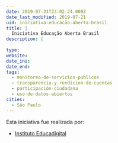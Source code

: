 ```yaml
---
date: 2019-07-21T23:02:24.000Z
date_last_modified: 2019-07-21
uid: iniciativa-educacão-aberta-brasil
title: |
  Iniciativa Educação Aberta Brasil
description: |
  
type: 
website: 
date_ini: 
date_end: 
tags:
  - monitoreo-de-servicios-publicos
  - transparencia-y-rendicion-de-cuentas
  - participación-ciudadana
  - uso-de-datos-abiertos
cities: 
  - São Paulo
---
```


Esta iniciativa fue realizada por:

- [Instituto Educadigital](/organizaciones/instituto-educadigital)
